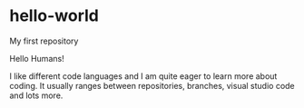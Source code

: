 # hello-world
My first repository

Hello Humans!

I like different code languages and I am quite eager to learn more about coding. 
It usually ranges between repositories, branches, visual studio code and lots more. 
